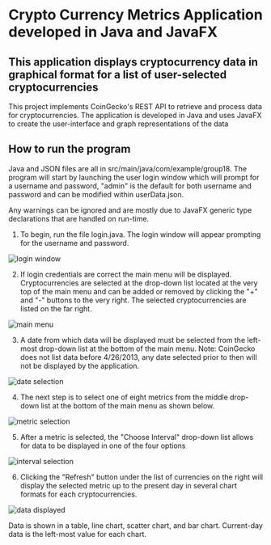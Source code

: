 # Crypto Currency Metrics Application developed in Java and JavaFX

## This application displays cryptocurrency data in graphical format for a list of user-selected cryptocurrencies

This project implements CoinGecko's REST API to retrieve and process data for cryptocurrencies. The application is developed in Java and uses JavaFX to create the user-interface and graph representations of the data

## How to run the program

Java and JSON files are all in src/main/java/com/example/group18. The program will start by launching the user login window which will prompt for a username and password, "admin" is the default for both username and password and can be modified within userData.json.

Any warnings can be ignored and are mostly due to JavaFX generic type declarations that are handled on run-time.

1. To begin, run the file login.java. The login window will appear prompting for the username and password.

<img src="../crypto-analysis-app/images/crypto-app-login.PNG" alt="login window"/>

2. If login credentials are correct the main menu will be displayed. Cryptocurrencies are selected at the drop-down list located at the very top of the main menu and can be added or removed by clicking the "+" and "-" buttons to the very right. The selected cryptocurrencies are listed on the far right.

<img src="../crypto-analysis-app/images/crypto-app-select.PNG" alt="main menu"/>

3. A date from which data will be displayed must be selected from the left-most drop-down list at the bottom of the main menu. Note: CoinGecko does not list data before 4/26/2013, any date selected prior to then will not be displayed by the application.

<img src="../crypto-analysis-app/images/crypto-app-date.PNG" alt="date selection"/>

4. The next step is to select one of eight metrics from the middle drop-down list at the bottom of the main menu as shown below.

<img src="../crypto-analysis-app/images/crypto-app-metrics.PNG" alt="metric selection"/>

5. After a metric is selected, the "Choose Interval" drop-down list allows for data to be displayed in one of the four options

<img src="../crypto-analysis-app/images/crypto-app-interval.PNG" alt="interval selection"/>

6. Clicking the "Refresh" button under the list of currencies on the right will display the selected metric up to the present day in several chart formats for each cryptocurrencies.

<img src="../crypto-analysis-app/images/refresh.PNG" alt="data displayed"/>

Data is shown in a table, line chart, scatter chart, and bar chart. Current-day data is the left-most value for each chart.
